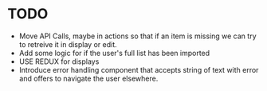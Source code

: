 # TODO

* Move API Calls, maybe in actions so that if an item is missing we can try to retreive it in display or edit.
* Add some logic for if the user's full list has been imported
* USE REDUX for displays
* Introduce error handling component that accepts string of text with error and offers to navigate the user elsewhere.
